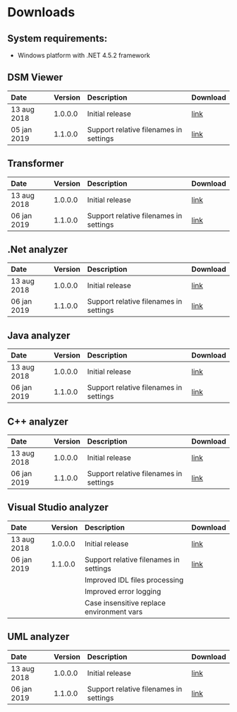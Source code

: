 # Downloads

## System requirements:
* Windows platform with .NET 4.5.2 framework

## DSM Viewer

| Date                   | Version      | Description                                | Download                                                                                     |
|:-----------------------|:-------------|:-------------------------------------------|:---------------------------------------------------------------------------------------------|
| 13 aug 2018            | 1.0.0.0      | Initial release                            | [link](https://dsmsuite.github.io/downloads/DsmSuite.Viewer_1.0.0.0.msi)                     |
| 05 jan 2019            | 1.1.0.0      | Support relative filenames in settings     | [link](https://dsmsuite.github.io/downloads/DsmSuite.Viewer_1.0.0.0.msi)                     |

## Transformer           

| Date                   | Version      | Description                                |  Download                                                                                    |
|:-----------------------|:-------------|:-------------------------------------------|:---------------------------------------------------------------------------------------------|
| 13 aug 2018            | 1.0.0.0      | Initial release                            | [link](https://dsmsuite.github.io/downloads/DsmSuite.Transformer_1.0.0.0.msi)                |
| 06 jan 2019            | 1.1.0.0      | Support relative filenames in settings     | [link](https://dsmsuite.github.io/downloads/DsmSuite.Transformer_1.1.0.0.msi)                |

## .Net analyzer

| Date                   | Version      | Description                                |  Download                                                                                    |
|:-----------------------|:-------------|:-------------------------------------------|:---------------------------------------------------------------------------------------------|
| 13 aug 2018            | 1.0.0.0      | Initial release                            | [link](https://dsmsuite.github.io/downloads/DsmSuite.DotNetAnalyzer_1.0.0.0.msi)             |
| 06 jan 2019            | 1.1.0.0      | Support relative filenames in settings     | [link](https://dsmsuite.github.io/downloads/DsmSuite.DotNetAnalyzer_1.1.0.0.msi)             |
       
## Java analyzer         

| Date                   | Version      | Description                                |  Download                                                                                    |
|:-----------------------|:-------------|:-------------------------------------------|:---------------------------------------------------------------------------------------------|
| 13 aug 2018            | 1.0.0.0      | Initial release                            | [link](https://dsmsuite.github.io/downloads/DsmSuite.JdepsAnalyzer_1.0.0.0.msi)              |
| 06 jan 2019            | 1.1.0.0      | Support relative filenames in settings     | [link](https://dsmsuite.github.io/downloads/DsmSuite.JdepsAnalyzer_1.1.0.0.msi)              |

## C++ analyzer          

| Date                   | Version      | Description                                |  Download                                                                                    |
|:-----------------------|:-------------|:-------------------------------------------|:---------------------------------------------------------------------------------------------|
| 13 aug 2018            | 1.0.0.0      | Initial release                            | [link](https://dsmsuite.github.io/downloads/DsmSuite.CppAnalyzer_1.0.0.0.msi)                |
| 06 jan 2019            | 1.1.0.0      | Support relative filenames in settings     | [link](https://dsmsuite.github.io/downloads/DsmSuite.CppAnalyzer_1.1.0.0.msi)                |

## Visual Studio analyzer

| Date                   | Version      | Description                                | Download                                                                                     | 
|:-----------------------|:-------------|:-------------------------------------------|:---------------------------------------------------------------------------------------------|
| 13 aug 2018            | 1.0.0.0      | Initial release                            | [link](https://dsmsuite.github.io/downloads/DsmSuite.VisualStudioAnalyzer_1.0.0.0.msi)       |
| 06 jan 2019            | 1.1.0.0      | Support relative filenames in settings     | [link](https://dsmsuite.github.io/downloads/DsmSuite.VisualStudioAnalyzer_1.1.0.0.msi)       |
|                        |              | Improved IDL files processing              |                                                                                              |
|                        |              | Improved error logging                     |                                                                                              |
|                        |              | Case insensitive replace environment vars  |                                                                                              |

## UML analyzer         

| Date                   | Version      | Description                                |  Download                                                                                    |
|:-----------------------|:-------------|:-------------------------------------------|:---------------------------------------------------------------------------------------------|
| 13 aug 2018            | 1.0.0.0      | Initial release                            | [link](https://dsmsuite.github.io/downloads/DsmSuite.UmlAnalyzer_1.0.0.0.msi)                |
| 06 jan 2019            | 1.1.0.0      | Support relative filenames in settings     | [link](https://dsmsuite.github.io/downloads/DsmSuite.UmlAnalyzer_1.1.0.0.msi)                |









